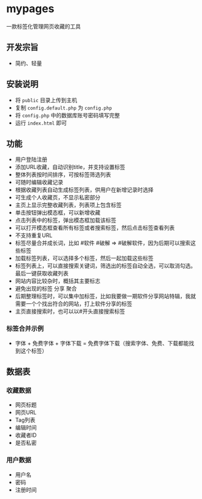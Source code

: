 # mypages

一款标签化管理网页收藏的工具

## 开发宗旨

- 简约、轻量

## 安装说明

- 将 `public` 目录上传到主机
- 复制 `config.default.php` 为 `config.php`
- 将 `config.php` 中的数据库账号密码填写完整
- 运行 `index.html` 即可

## 功能

- 用户登陆注册
- 添加URL收藏，自动识别title，并支持设置标签
- 整体列表按时间排序，可按标签筛选列表
- 可随时编辑收藏记录
- 根据收藏列表自动生成标签列表，供用户在新增记录时选择
- 可生成个人收藏页，不显示私密部分
- 主页上显示完整收藏列表，列表项上包含标签
- 单击按钮弹出模态框，可以新增收藏
- 点击列表中的标签，弹出模态框加载该标签
- 可以打开模态框查看所有标签或者搜索标签，然后点击标签查看列表
- 不支持重复URL
- 标签尽量合并成长词，比如 #软件 #破解 => #破解软件，因为后期可以搜索这些标签
- 加载标签列表，可以选择多个标签，然后一起加载这些标签
- 标签列表上，可以直接搜索关键词，筛选出的标签自动全选，可以取消勾选。最后一键获取收藏列表
- 网站内容比较杂时，概括其主要标志
- 避免出现的标签 分享 聚合
- 后期整理标签时，可以集中加标签，比如我要做一期软件分享网站特辑，我就需要一个个找出符合的网站，打上软件分享的标签
- 主页直接搜索时，也可以以#开头直接搜索标签


### 标签合并示例

- 字体 + 免费字体 + 字体下载 = 免费字体下载（搜索字体、免费、下载都能找到这个标签）

## 数据表

### 收藏数据

- 网页标题
- 网页URL
- Tag列表
- 编辑时间
- 收藏者ID
- 是否私密

### 用户数据

- 用户名
- 密码
- 注册时间

